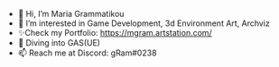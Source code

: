 - 👋 Hi, I’m Maria Grammatikou 
- 👀 I’m interested in Game Development, 3d Environment Art, Archviz
- ✨Check my Portfolio: https://mgram.artstation.com/
- 🌱 Diving into GAS(UE)
- 📫 Reach me at Discord: gRam#0238

<!---
gram3d/gram3d is a ✨ special ✨ repository because its `README.md` (this file) appears on your GitHub profile.
You can click the Preview link to take a look at your changes.
--->
